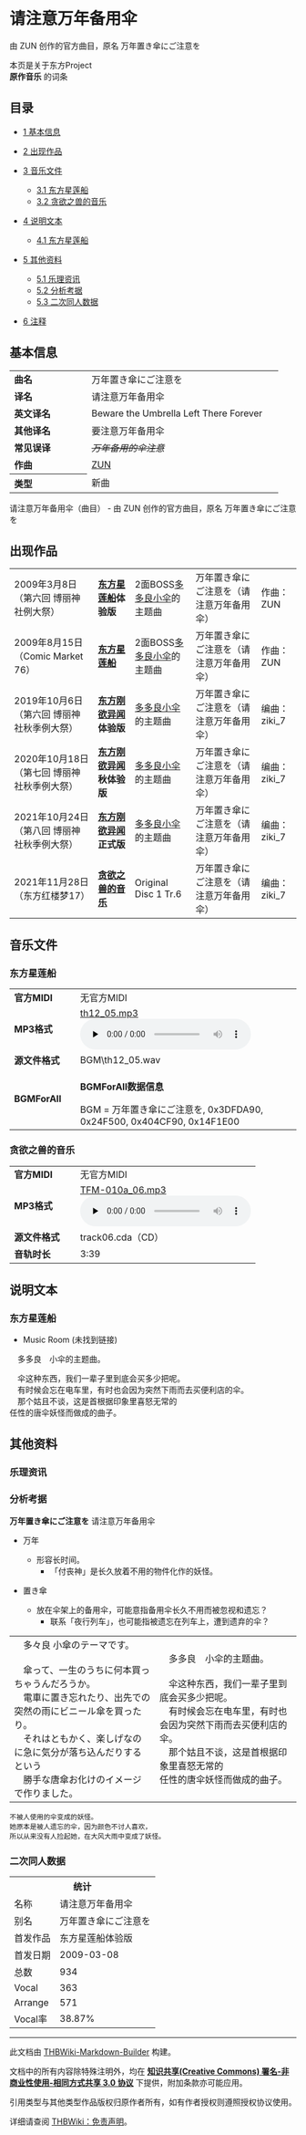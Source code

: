 # 请注意万年备用伞

<!-- source html: G:\repos\THBWiki-Markdown-Builder\THBWikiMarkdown\Temp\main\1\1e\ns0%3A%E8%AF%B7%E6%B3%A8%E6%84%8F%E4%B8%87%E5%B9%B4%E5%A4%87%E7%94%A8%E4%BC%9E.html -->

由 ZUN 创作的官方曲目，原名 万年置き傘にご注意を

本页是关于东方Project  
 **原作音乐** 的词条

## 目录

- [1 基本信息](#基本信息)
- [2 出现作品](#出现作品)
- [3 音乐文件](#音乐文件)

  - [3.1 东方星莲船](#东方星莲船)
  - [3.2 贪欲之兽的音乐](#贪欲之兽的音乐)



- [4 说明文本](#说明文本)

  - [4.1 东方星莲船](#东方星莲船_2)



- [5 其他资料](#其他资料)

  - [5.1 乐理资讯](#乐理资讯)
  - [5.2 分析考据](#分析考据)
  - [5.3 二次同人数据](#二次同人数据)



- [6 注释](#注释)





## 基本信息

<table><tbody><tr><td style="width:120px"><b>曲名</b></td><td style="width:320px">万年置き傘にご注意を</td></tr><tr><td><b>译名</b></td><td>请注意万年备用伞</td></tr><tr><td><b>英文译名</b></td><td>Beware the Umbrella Left There Forever</td></tr><tr><td><b>其他译名</b></td><td>要注意万年备用伞</td></tr><tr><td><b>常见误译</b></td><td><s><i>万年备用的伞注意</i></s></td></tr><tr><td><b>作曲</b></td><td><a href="./ZUN.md" title="ZUN">ZUN</a></td></tr><tr><th style="text-align: left;"><b>类型</b></th><td>新曲</td></tr></tbody></table>

请注意万年备用伞（曲目） - 由 ZUN 创作的官方曲目，原名 万年置き傘にご注意を

## 出现作品

<table>
<tbody><tr><td>2009年3月8日（第六回 博丽神社例大祭）</td><td><b><a href="./东方星莲船.md" title="东方星莲船">东方星莲船</a>体验版</b></td><td>2面BOSS<a href="./多多良小伞.md" title="多多良小伞">多多良小伞</a>的主题曲</td><td style="padding-left:5px;">万年置き傘にご注意を（请注意万年备用伞）</td><td style="padding-left:10px;">作曲：ZUN</td></tr>
<tr><td>2009年8月15日（Comic Market 76）</td><td><b><a href="./东方星莲船.md" title="东方星莲船">东方星莲船</a></b></td><td>2面BOSS<a href="./多多良小伞.md" title="多多良小伞">多多良小伞</a>的主题曲</td><td style="padding-left:5px;">万年置き傘にご注意を（请注意万年备用伞）</td><td style="padding-left:10px;">作曲：ZUN</td></tr>
<tr><td>2019年10月6日（第六回 博丽神社秋季例大祭）</td><td><b><a href="./东方刚欲异闻.md" title="东方刚欲异闻">东方刚欲异闻</a>体验版</b></td><td><a href="./多多良小伞.md" title="多多良小伞">多多良小伞</a>的主题曲</td><td style="padding-left:5px;">万年置き傘にご注意を（请注意万年备用伞）</td><td style="padding-left:10px;">编曲：ziki_7</td></tr>
<tr><td>2020年10月18日（第七回 博丽神社秋季例大祭）</td><td><b><a href="./东方刚欲异闻.md" title="东方刚欲异闻">东方刚欲异闻</a>秋体验版</b></td><td><a href="./多多良小伞.md" title="多多良小伞">多多良小伞</a>的主题曲</td><td style="padding-left:5px;">万年置き傘にご注意を（请注意万年备用伞）</td><td style="padding-left:10px;">编曲：ziki_7</td></tr>
<tr><td>2021年10月24日（第八回 博丽神社秋季例大祭）</td><td><b><a href="./东方刚欲异闻.md" title="东方刚欲异闻">东方刚欲异闻</a>正式版</b></td><td><a href="./多多良小伞.md" title="多多良小伞">多多良小伞</a>的主题曲</td><td style="padding-left:5px;">万年置き傘にご注意を（请注意万年备用伞）</td><td style="padding-left:10px;">编曲：ziki_7</td></tr>
<tr><td>2021年11月28日（东方红楼梦17）</td><td><b><a href="./贪欲之兽的音乐.md" title="贪欲之兽的音乐">贪欲之兽的音乐</a></b></td><td>Original Disc 1 Tr.6</td><td style="padding-left:5px;">万年置き傘にご注意を（请注意万年备用伞）</td><td style="padding-left:10px;">编曲：ziki_7</td></tr>
</tbody></table>



## 音乐文件

### 东方星莲船

<table><tbody><tr class="mw-empty-elt"></tr><tr><td width="100"><b>官方MIDI</b></td><td>无官方MIDI</td></tr><tr><td><b>MP3格式</b></td><td><a href="./文件-th12_05.mp3.md" title="文件:th12 05.mp3">th12_05.mp3</a><br><audio src="https://upload.thwiki.cc/9/9f/th12_05.mp3" loop="" controls="" preload="none"></audio></td></tr><tr><td><b>源文件格式</b></td><td>BGM\th12_05.wav</td></tr><tr><td><b>BGMForAll</b></td><td><div class="mw-collapsible mw-collapsed">
<p><b>BGMForAll数据信息</b>
</p>
<div class="mw-collapsible-content">BGM = 万年置き傘にご注意を, 0x3DFDA90, 0x24F500, 0x404CF90, 0x14F1E00</div>
</div>
</td></tr></tbody></table>



### 贪欲之兽的音乐

<table><tbody><tr class="mw-empty-elt"></tr><tr><td width="100"><b>官方MIDI</b></td><td>无官方MIDI</td></tr><tr><td><b>MP3格式</b></td><td><a href="./文件-TFM-010a_06.mp3.md" title="文件:TFM-010a 06.mp3">TFM-010a_06.mp3</a><br><audio src="https://upload.thwiki.cc/3/36/TFM-010a_06.mp3" loop="" controls="" preload="none"></audio></td></tr><tr><td><b>源文件格式</b></td><td>track06.cda（CD）</td></tr><tr><td><b>音轨时长</b></td><td>3:39</td></tr></tbody></table>



## 说明文本

### 东方星莲船
- Music Room (未找到链接)

　多多良　小伞的主题曲。  
  
　伞这种东西，我们一辈子里到底会买多少把呢。  
　有时候会忘在电车里，有时也会因为突然下雨而去买便利店的伞。  
　那个姑且不谈，这是首根据印象里喜怒无常的  
   任性的唐伞妖怪而做成的曲子。

## 其他资料

### 乐理资讯

### 分析考据
  
 **万年置き傘にご注意を**  请注意万年备用伞
  

- 万年
  - 形容长时间。
    - 「付丧神」是长久放着不用的物件化作的妖怪。


- 置き傘
  - 放在伞架上的备用伞，可能意指备用伞长久不用而被忽视和遗忘？
    - 联系「夜行列车」，也可能指被遗忘在列车上，遭到遗弃的伞？




<table><tbody><tr class="tt-comment" id="MusicRoom-15" data-pos="&#91;&quot;MusicRoom&quot;,15&#93;"><td colspan="2" class="tt-ja" lang="ja"><div class="poem">　多々良 小傘のテーマです。<br><br>　傘って、一生のうちに何本買っちゃうんだろうか。<br>　電車に置き忘れたり、出先での突然の雨にビニール傘を買ったり。<br>　それはともかく、楽しげなのに急に気分が落ち込んだりするという<br>　勝手な唐傘お化けのイメージで作りました。</div></td><td colspan="2" class="tt-zh" lang="zh"><div class="poem">　多多良　小伞的主题曲。<br><br>　伞这种东西，我们一辈子里到底会买多少把呢。<br>　有时候会忘在电车里，有时也会因为突然下雨而去买便利店的伞。<br>　那个姑且不谈，这是首根据印象里喜怒无常的<br>   任性的唐伞妖怪而做成的曲子。<br></div></td></tr></tbody></table>


```
不被人使用的伞变成的妖怪。
她原本是被人遗忘的伞，因为颜色不讨人喜欢，
所以从来没有人捡起她，在大风大雨中变成了妖怪。
```


### 二次同人数据

<table><tbody><tr><th colspan="2">统计</th></tr>
<tr><td>名称</td><td>请注意万年备用伞</td></tr>
<tr><td>别名</td><td>万年置き傘にご注意を</td></tr>
<tr><td>首发作品</td><td>东方星莲船体验版</td></tr>
<tr><td>首发日期</td><td>2009-03-08</td></tr>
<tr><td>总数</td><td>934</td></tr>
<tr><td>Vocal</td><td>363</td></tr>
<tr><td>Arrange</td><td>571</td></tr>
<tr><td>Vocal率</td><td>38.87%</td></tr>
</tbody></table>





  
  

  





---

此文档由 [THBWiki-Markdown-Builder](https://github.com/Delsin-Yu/THBWiki-Markdown-Builder) 构建。

文档中的所有内容除特殊注明外，均在 [**知识共享(Creative Commons) 署名-非商业性使用-相同方式共享 3.0 协议**](https://creativecommons.org/licenses/by-sa/3.0/deed.zh-hans) 下提供，附加条款亦可能应用。

引用类型与其他类型作品版权归原作者所有，如有作者授权则遵照授权协议使用。

详细请查阅 [THBWiki：免责声明](https://thbwiki.cc/THBWiki:%E5%85%8D%E8%B4%A3%E5%A3%B0%E6%98%8E)。

